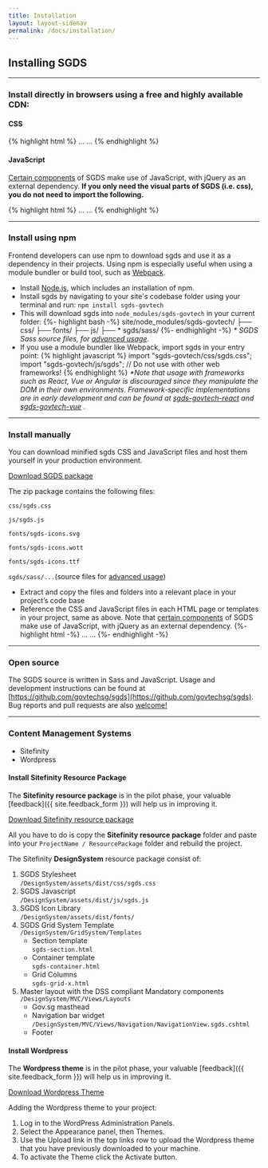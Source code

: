 ```yaml
---
title: Installation
layout: layout-sidenav
permalink: /docs/installation/
---
```

Installing SGDS
---------------

* * *

### Install directly in browsers using a free and highly available CDN:

#### CSS

{% highlight html %} ...    ... {% endhighlight %}

#### JavaScript

[Certain components](/docs/) of SGDS make use of JavaScript, with jQuery as an external dependency. **If you only need the visual parts of SGDS (i.e. css), you do not need to import the following.**

{% highlight html %} ... ... {% endhighlight %}

* * *

### Install using npm

Frontend developers can use npm to download sgds and use it as a dependency in their projects. Using npm is especially useful when using a module bundler or build tool, such as [Webpack](https://webpack.js.org).

*   Install [Node.js](https://nodejs.org/en/download/), which includes an installation of npm.
*   Install sgds by navigating to your site's codebase folder using your terminal and run: `npm install sgds-govtech`
*   This will download sgds into `node_modules/sgds-govtech` in your current folder: {%- highlight bash -%} site/node\_modules/sgds-govtech/ ├── css/ ├── fonts/ ├── js/ ├── \* sgds/sass/ {%- endhighlight -%} _\* SGDS Sass source files, for [advanced usage](/docs/customise-sgds)._
*   If you use a module bundler like Webpack, import sgds in your entry point: {% highlight javascript %} import "sgds-govtech/css/sgds.css"; import "sgds-govtech/js/sgds"; // Do not use with other web frameworks! {% endhighlight %} _\*Note that usage with frameworks such as React, Vue or Angular is discouraged since they manipulate the DOM in their own environments. Framework-specific implementations are in early development and can be found at [sgds-govtech-react](https://github.com/govtechsg/sgds-govtech-react) and [sgds-govtech-vue](https://github.com/govtechsg/sgds-govtech-vue) ._

* * *

### Install manually

You can download minified sgds CSS and JavaScript files and host them yourself in your production environment.

[Download SGDS package](/assets/downloads/sgds-govtech.zip)

The zip package contains the following files:

`css/sgds.css`

`js/sgds.js`

`fonts/sgds-icons.svg`

`fonts/sgds-icons.wott`

`fonts/sgds-icons.ttf`

`sgds/sass/...`(source files for [advanced usage](/docs/customise-sgds))

*   Extract and copy the files and folders into a relevant place in your project’s code base
*   Reference the CSS and JavaScript files in each HTML page or templates in your project, same as above. Note that [certain components](/docs/) of SGDS make use of JavaScript, with jQuery as an external dependency. {%- highlight html -%} ...  ...    {%- endhighlight -%}

* * *

### Open source

The SGDS source is written in Sass and JavaScript. Usage and development instructions can be found at [https://github.com/govtechsg/sgds](https://github.com/govtechsg/sgds). Bug reports and pull requests are also [welcome!](https://github.com/govtechsg/sgds/issues)

* * *

### Content Management Systems

*   Sitefinity
*   Wordpress

#### Install Sitefinity Resource Package

The **Sitefinity resource package** is in the pilot phase, your valuable [feedback]({{ site.feedback_form }}) will help us in improving it.

 [Download Sitefinity resource package](/assets/downloads/sgds-sitefinity-theme.zip)

All you have to do is copy the **Sitefinity resource package** folder and paste into your `ProjectName / ResourcePackage` folder and rebuild the project.

The Sitefinity **DesignSystem** resource package consist of:

1.  SGDS Stylesheet  
    `/DesignSystem/assets/dist/css/sgds.css`
2.  SGDS Javascript  
    `/DesignSystem/assets/dist/js/sgds.js`
3.  SGDS Icon Library  
    `/DesignSystem/assets/dist/fonts/`
4.  SGDS Grid System Template  
    `/DesignSystem/GridSystem/Templates`
    *   Section template  
        `sgds-section.html`
    *   Container template  
        `sgds-container.html`
    *   Grid Columns  
        `sgds-grid-x.html`
5.  Master layout with the DSS compliant Mandatory components  
    `/DesignSystem/MVC/Views/Layouts`
    *   Gov.sg masthead
    *   Navigation bar widget  
        `/DesignSystem/MVC/Views/Navigation/NavigationView.sgds.cshtml`
    *   Footer

#### Install Wordpress

The **Wordpress theme** is in the pilot phase, your valuable [feedback]({{ site.feedback_form }}) will help us in improving it.

 [Download Wordpress Theme](/assets/downloads/sgds-wordpress-theme.zip)

Adding the Wordpress theme to your project:

1.  Log in to the WordPress Administration Panels.
2.  Select the Appearance panel, then Themes.
3.  Use the Upload link in the top links row to upload the Wordpress theme that you have previously downloaded to your machine.
4.  To activate the Theme click the Activate button.